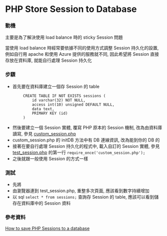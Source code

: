 # PHP Store Session to Database

### 動機

主要是為了解決使用 load balance 時的 sticky Session 問題

當使用 load balance 時經常要依據不同的使用方式調整 Session 持久化的設置, 例如自行用 apache 和使用 Azure 提供的服務就不同, 因此希望將 Session 直接存放在資料庫, 就能自行處理 Session 持久化

### 步驟

* 首先要在資料庫建立一個存 Session 的 table
```
		CREATE TABLE IF NOT EXISTS sessions (
			id varchar(32) NOT NULL,
			access int(10) unsigned DEFAULT NULL,
			data text,
			PRIMARY KEY (id)
		)

```
* 然後要建立一個 Session 實體, 覆寫 PHP 原本的 Session 機制, 改為由資料庫讀寫, 參見 [custom_session.php](https://github.com/benbai123/LotsOfThings_-/blob/php_store_session_to_database/custom_session.php)
* custom_session.php 的 initDB 方法中有 DB 連線資訊, 改為能到你的 DB 的
* 接著在要自行處理 Session 持久化的程式中, 載入自訂的 Session 實體, 參見 [test_session.php](https://github.com/benbai123/LotsOfThings_-/blob/php_store_session_to_database/test_session.php) 的第一行 `require_once('custom_session.php');`
* 之後就跟一般使用 Session 的方式一樣

### 測試

* 先將
* 由瀏覽器連到 test_session.php, 重整多次頁面, 應該看到數字持續增加
* 以 sql `select * from sessions;` 查詢存 Session 的 table, 應該可以看到儲存在資料庫中的 Session 資料

### 參考資料

[How to save PHP Sessions to a database](https://culttt.com/2013/02/04/how-to-save-php-sessions-to-a-database/)